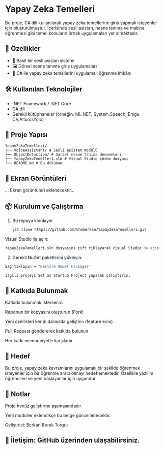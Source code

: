 # Yapay Zeka Temelleri

Bu proje, C# dili kullanılarak yapay zeka temellerine giriş yapmak isteyenler için oluşturulmuştur. İçerisinde sesli asistan, nesne tanıma ve makine öğrenmesi gibi temel konuların örnek uygulamaları yer almaktadır.

## 🚀 Özellikler

- 📢 Basit bir sesli asistan sistemi  
- 🖼️ Görsel nesne tanıma giriş uygulamaları  
- 🔧 C# ile yapay zeka temellerini uygulamalı öğrenme imkânı

## 🛠️ Kullanılan Teknolojiler

- .NET Framework / .NET Core  
- C# dili  
- Gerekli kütüphaneler (örneğin: ML.NET, System.Speech, Emgu CV,AlturosYolo)

## 📂 Proje Yapısı
```text
YapayZekaTemelleri/
├── VoiceAssistant/ # Sesli asistan modülü
├── ObjectDetection/ # Görsel nesne tanıma denemeleri
├── YapayZekaTemelleri.sln # Visual Studio çözüm dosyası
└── README.md # Bu döküman
```


## 📸 Ekran Görüntüleri

... Ekran görüntüleri eklenecektir...

## 📦 Kurulum ve Çalıştırma

1. Bu repoyu klonlayın: 
   ```bash
   git clone https://github.com/bhmberkan/YapayZekaTemelleri.git
    ```
Visual Studio ile açın:
  ```bash
YapayZekaTemelleri.sln dosyasını çift tıklayarak Visual Studio'da açın.
```
2. Gerekli NuGet paketlerini yükleyin:
  ```bash
Sağ tıklayın → "Restore NuGet Packages"

İlgili projeyi Set as Startup Project yaparak çalıştırın.
```

## 🤖 Katkıda Bulunmak
Katkıda bulunmak isterseniz:

Reponun bir kopyasını oluşturun (Fork)

Yeni özellikleri kendi dalınızda geliştirin (feature-isim)

Pull Request göndererek katkıda bulunun

Her katkı memnuniyetle karşılanır.

## 🎯 Hedef
Bu proje, yapay zeka kavramlarını uygulamalı bir şekilde öğrenmek isteyenler için bir öğrenme aracı olmayı hedeflemektedir. Özellikle yazılım öğrencileri ve yeni başlayanlar için uygundur.

## 📌 Notlar
Proje henüz geliştirme aşamasındadır.

Yeni modüller eklendikçe bu belge güncellenecektir.

Geliştirici: Berkan Burak Turgut
## 📧 İletişim: GitHub üzerinden ulaşabilirsiniz.
